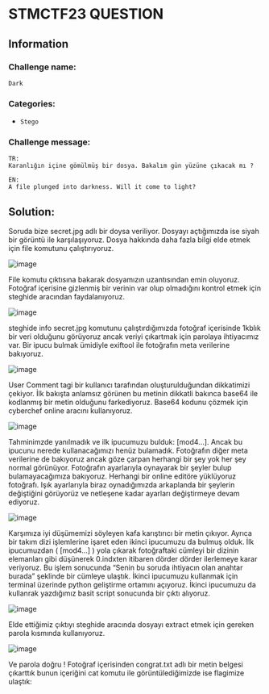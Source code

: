 # STMCTF23 QUESTION

## Information
### Challenge name: 

`Dark`

### Categories:
 - `Stego`

### Challenge message:
```
TR:
Karanlığın içine gömülmüş bir dosya. Bakalım gün yüzüne çıkacak mı ?

EN:
A file plunged into darkness. Will it come to light?

```

## Solution:

Soruda  bize  secret.jpg  adlı  bir  doysa  veriliyor.  Dosyayı  açtığımızda  ise  siyah  bir  görüntü  ile karşılaşıyoruz. Dosya hakkında daha fazla bilgi elde etmek için file komutunu çalıştırıyoruz. 

![image](https://user-images.githubusercontent.com/74919981/191480132-d230f6af-4e4f-495b-82d0-2da646db94d4.png)

File komutu çıktısına bakarak dosyamızın uzantısından emin oluyoruz. Fotoğraf içerisine gizlenmiş bir verinin var olup olmadığını kontrol etmek için steghide aracından faydalanıyoruz. 

![image](https://user-images.githubusercontent.com/74919981/191480170-8797c1b8-d117-4da4-99c3-5467f9a28765.png)

steghide  info  secret.jpg  komutunu  çalıştırdığımızda  fotoğraf  içerisinde  1kblık  bir  veri  olduğunu görüyoruz ancak veriyi çıkartmak için parolaya ihtiyacımız var. Bir ipucu bulmak ümidiyle exiftool ile fotoğrafın meta verilerine bakıyoruz.

![image](https://user-images.githubusercontent.com/74919981/191480210-21cc5a67-3360-4e3e-83a9-b04441be3f62.png)

User Comment tagi bir kullanıcı tarafından oluşturulduğundan dikkatimizi çekiyor. İlk bakışta anlamsız görünen bu metinin dikkatli bakınca base64 ile kodlanmış bir metin olduğunu farkediyoruz. Base64 kodunu çözmek için cyberchef online aracını kullanıyoruz. 

![image](https://user-images.githubusercontent.com/74919981/191480257-feffcb7c-5535-49e9-be44-5ebce2f07b59.png)

Tahminimzde yanılmadık ve ilk ipucumuzu bulduk: [mod4...]. Ancak  bu  ipucunu  nerede  kullanacağımızı  henüz  bulamadık.  Fotoğrafın  diğer  meta  verilerine  de bakıyoruz ancak göze çarpan herhangi bir şey yok her şey normal görünüyor. Fotoğrafın ayarlarıyla oynayarak  bir  şeyler  bulup  bulamayacağımıza  bakıyoruz.  Herhangi  bir  online  editöre  yüklüyoruz fotoğrafı.  Işık  ayarlarıyla  biraz  oynadığımızda  arkaplanda  bir  şeylerin  değiştiğini  görüyorüz  ve netleşene kadar  ayarları değiştirmeye devam ediyoruz. 

![image](https://user-images.githubusercontent.com/74919981/191480309-312aa8b4-654f-45fb-a0f0-c74972eea12c.png)

Karşımıza iyi düşümemizi söyleyen kafa karıştırıcı bir metin çıkıyor. Ayrıca bir takım dizi işlemlerine işaret eden ikinci ipucumuzu da bulmuş olduk. İlk ipucumuzdan ( [mod4...] ) yola çıkarak fotoğraftaki cümleyi  bir  dizinin  elemanları  gibi  düşünerek  0.indxten  itibaren  dörder  dörder  ilerlemeye  karar veriyoruz. Bu işlem sonucunda “Senin bu soruda ihtiyacın olan anahtar burada” şeklinde bir cümleye ulaştık. İkinci ipucumuzu kullanmak için terminal üzerinde python geliştirme ortamını açıyoruz. İkinci ipucumuzu da kullanrak yazdığımız basit script sonucunda bir çıktı alıyoruz. 

![image](https://user-images.githubusercontent.com/74919981/191480349-315ec3c5-1b28-4985-938e-f1db797c3d75.png)

Elde  ettiğimiz  çıktıyı  steghide  aracında  dosyayı  extract  etmek  için  gereken  parola  kısmında kullanıyoruz. 

![image](https://user-images.githubusercontent.com/74919981/191480422-7bbe648c-4362-4bc1-9c42-f3406abed3a9.png)

Ve parola doğru ! Fotoğraf içerisinden congrat.txt adlı bir metin belgesi çıkarttık bunun içeriğini cat komutu ile görüntülediğimizde ise flagimize ulaştık: 



